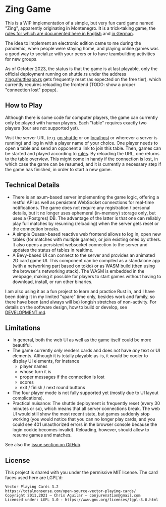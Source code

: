 Zing Game
=========

This is a WIP implementation of a simple, but very fun card game named "Zing", apparently originating in Montenegro.  It is a trick-taking game, the [rules for which are documented here in English](Rules_en.md) and [in German](Rules_de.md).

The idea to implement an electronic edition came to me during the pandemic, when people were staying home, and playing online games was a good way to socialize with your peers or to have teambuilding activities for new groups.

As of October 2023, the status is that the game is at last playable, only the official deployment running on shuttle.rs under the address [zing.shuttleapp.rs](https://zing.shuttleapp.rs/) gets frequently reset (as expected on the free tier), which currently requires reloading the frontend (TODO: show a proper "connection lost" popup).

How to Play
-----------

Although there is some code for computer players, the game can currently only be played with human players.  Each "table" requires exactly two players (four are not supported yet).

Visit the server URL (e.g. [on shuttle](https://zing.shuttleapp.rs/) or on [localhost](http://localhost:8000/) or wherever a server is running) and log in with a player name of your choice.  One player needs to open a table and send an opponent a link to join this table.  Then, games can be started and played according to [rules](Rules_en.md).  By reloading the URL, one returns to the table overview.  This might come in handy if the connection is lost, in which case the game can be resumed, and it is currently a necessary step if the game has finished, in order to start a new game.

Technical Details
-----------------

* There is an axum-based server implementing the game logic, offering a restful API as well as persistent WebSocket connections for real-time notifications.  The game does not require any registration / personal details, but it no longer uses ephemeral (in-memory) storage only, but uses a (Postgres) DB.  The advantage of the latter is that one can reliably play full matches by resuming (reloading) when the server gets reset or the connection breaks.
* A simple Quasar-based reactive web frontend allows to log in, open new tables (for matches with multiple games), or join existing ones by others. It also opens a persistent websocket connection to the server and updates the status of tables in realtime.
* A Bevy-based UI can connect to the server and provides an animated 2D card game UI.  This component can be compiled as a standalone app (with a networking part based on tokio) or as WASM build (then using the browser's networking stack).  The WASM is embedded in the webpage, making it possible for players to start games without having to download, install, or run other binaries.

I am also using it as a fun project to learn and practice Rust in, and I have been doing it in my limited "spare" time only, besides work and family, so there have been (and always will be) longish stretches of non-activity.  For details on the software design, how to build or develop, see [DEVELOPMENT.md](DEVELOPMENT.md).

Limitations
-----------

* In general, both the web UI as well as the game itself could be more beautiful.
* The game currently *only* renders cards and does not have *any* text or UI elements.  Although it is totally playable as-is, it would be cooler to display UI elements, for instance
  * player names
  * whose turn it is
  * proper messages if the connection is lost
  * scores
  * exit / finish / next round buttons
* The four player mode is not fully supported yet (mostly due to UI layout complications).
* Practical nuisance: The shuttle deployment is frequently reset (every 30 minutes or so), which means that all server connections break. The web UI would still show the most recent state, but games suddenly stop working (you would notice that you can no longer play cards, and you could see 401 unauthorized errors in the browser console because the login cookie becomes invalid). Reloading, however, should allow to resume games and matches.

See also the [issue section on GitHub](https://github.com/hmeine/zing-rs/issues).

License
-------

This project is shared with you under the permissive MIT license.  The card faces used here are LGPL'd:

    Vector Playing Cards 3.2
    https://totalnonsense.com/open-source-vector-playing-cards/
    Copyright 2011,2021 – Chris Aguilar – conjurenation@gmail.com
    Licensed under: LGPL 3.0 - https://www.gnu.org/licenses/lgpl-3.0.html
